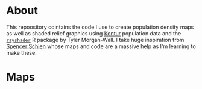 # About
This repoository cointains the code I use to create population density maps as well as shaded relief graphics using [Kontur](https://www.kontur.io/geospatial-datasets-catalog/) population data and the [`rayshader`](https://www.rayshader.com/) R package by Tyler Morgan-Wall. I take huge inspiration from [Spencer Schien](https://github.com/Pecners) whose maps and code are a massive help as I'm learning to make these.

# Maps
